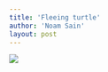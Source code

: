 ```yaml
---
title: 'Fleeing turtle'
author: 'Noam Sain'
layout: post
---
```


![](https://2.bp.blogspot.com/_8aN4krk1nsk/TEBQfZ96u-I/AAAAAAAAAZ0/9EvyD7KtkJU/s1600/20100202-17.jpg)
